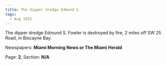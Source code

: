 ```yaml
---  
title: The dipper dredge Edmund S  
tags:  
  - Aug 1932  
---  
```

  
The dipper dredge Edmund S. Fowler is destroyed by fire, 2 miles off SW 25 Road, in Biscayne Bay.  
  
Newspapers: **Miami Morning News or The Miami Herald**  
  
Page: **2**, Section: **N/A** 
